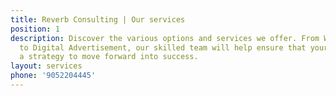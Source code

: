 ```yaml
---
title: Reverb Consulting | Our services
position: 1
description: Discover the various options and services we offer. From Web Development
  to Digital Advertisement, our skilled team will help ensure that your business has
  a strategy to move forward into success.
layout: services
phone: '9052204445'
---
```


